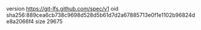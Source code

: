 version https://git-lfs.github.com/spec/v1
oid sha256:889cea6cb738c9698d528d5b61d7d2a67885713e0f1e1102b96824de8a2066f4
size 29675
